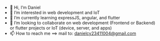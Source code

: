 - 👋 Hi, I’m Daniel
- 👀 I’m interested in web development and IoT
- 🌱 I’m currently learning expressJS, angular, and flutter 
- 💞️ I’m looking to collaborate on web development (Frontend or Backend) or flutter projects or IoT (device, server, and apps)
- 📫 How to reach me ==> mail to: danielcy23411004@gmail.com

<!---
danielcy-hub/danielcy-hub is a ✨ special ✨ repository because its `README.md` (this file) appears on your GitHub profile.
You can click the Preview link to take a look at your changes.
--->

